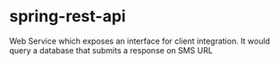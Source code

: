 # spring-rest-api
Web Service which exposes an interface for client integration. It would query a database that submits a response on SMS URL
